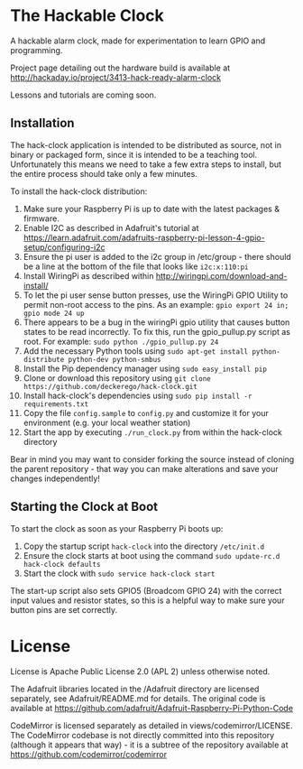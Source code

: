 The Hackable Clock
==================

A hackable alarm clock, made for experimentation to learn GPIO and programming.

Project page detailing out the hardware build is available at http://hackaday.io/project/3413-hack-ready-alarm-clock

Lessons and tutorials are coming soon.

Installation
------------

The hack-clock application is intended to be distributed as source, not in binary or packaged form, since
it is intended to be a teaching tool. Unfortunately this means we need to take a few extra steps to
install, but the entire process should take only a few minutes.

To install the hack-clock distribution:

1. Make sure your Raspberry Pi is up to date with the latest packages & firmware.
2. Enable I2C as described in Adafruit's tutorial at https://learn.adafruit.com/adafruits-raspberry-pi-lesson-4-gpio-setup/configuring-i2c
3. Ensure the pi user is added to the i2c group in /etc/group - there should be a line at the bottom of the file that looks like `i2c:x:110:pi`
4. Install WiringPi as described within http://wiringpi.com/download-and-install/
5. To let the pi user sense button presses, use the WiringPi GPIO Utility to permit non-root access to the pins. As an example: `gpio export 24 in; gpio mode 24 up`
6. There appears to be a bug in the wiringPi gpio utility that causes button states to be read incorrectly. To fix this, run the gpio_pullup.py script as root. For example: `sudo python ./gpio_pullup.py 24`
7. Add the necessary Python tools using `sudo apt-get install python-distribute python-dev python-smbus`
8. Install the Pip dependency manager using `sudo easy_install pip`
9. Clone or download this repository using `git clone https://github.com/deckerego/hack-clock.git`
10. Install hack-clock's dependencies using `sudo pip install -r requirements.txt`
11. Copy the file `config.sample` to `config.py` and customize it for your environment (e.g. your local weather station)
12. Start the app by executing `./run_clock.py` from within the hack-clock directory

Bear in mind you may want to consider forking the source instead of cloning the parent repository -
that way you can make alterations and save your changes independently!

Starting the Clock at Boot
--------------------------

To start the clock as soon as your Raspberry Pi boots up:

1. Copy the startup script `hack-clock` into the directory `/etc/init.d`
2. Ensure the clock starts at boot using the command `sudo update-rc.d hack-clock defaults`
3. Start the clock with `sudo service hack-clock start`

The start-up script also sets GPIO5 (Broadcom GPIO 24) with the correct input values and resistor states, so this is a helpful
way to make sure your button pins are set correctly.

License
=======

License is Apache Public License 2.0 (APL 2) unless otherwise noted.

The Adafruit libraries located in the /Adafruit directory are licensed separately, see Adafruit/README.md for details.
The original code is available at https://github.com/adafruit/Adafruit-Raspberry-Pi-Python-Code

CodeMirror is licensed separately as detailed in views/codemirror/LICENSE. The CodeMirror codebase is
not directly committed into this repository (although it appears that way) - it is a subtree of
the repository available at https://github.com/codemirror/codemirror
